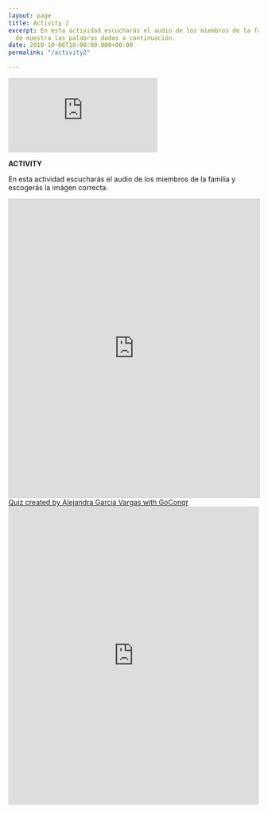 ```yaml
---
layout: page
title: Activity 2
excerpt: En esta actividad escucharás el audio de los miembros de la familia y escribirás
  de muestra las palabras dadas a continuación.
date: 2010-10-06T10:00:00.000+00:00
permalink: "/activity2"

---
```

<div class="video"><iframe class="video-frame" src="https://www.youtube.com/embed/d_WQEw13TCo" title="YouTube video player" frameborder="0" allow="accelerometer; autoplay; clipboard-write; encrypted-media; gyroscope; picture-in-picture" allowfullscreen></iframe></div>

**ACTIVITY**

En esta actividad escucharás el audio de los miembros de la familia y escogerás la imágen correcta.

<iframe width='100%'  height='600px'  scrolling='yes'  src='https:&#x2F;&#x2F;www.goconqr.com&#x2F;en&#x2F;p&#x2F;34416669-Untitled-quizzes?frame=true'  style='border: 1px solid #ccc'  allowfullscreen  webkitallowfullscreen  mozallowfullscreen  oallowfullscreen  msallowfullscreen></iframe><a href='https:&#x2F;&#x2F;www.goconqr.com&#x2F;en&#x2F;quiz-maker'>Quiz created by Alejandra Garcia Vargas with GoConqr</a>

<iframe src="https://wordwall.net/embed/643da95a4aad412aa8ba05886482a598?themeId=2&templateId=25" width="100%" height="600px" frameborder="0" allowfullscreen></iframe>
